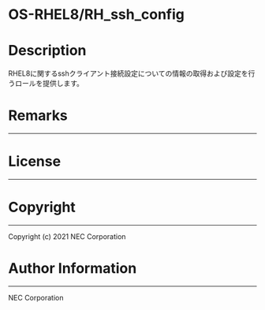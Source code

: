OS-RHEL8/RH_ssh_config
=======================================================
# Description
RHEL8に関するsshクライアント接続設定についての情報の取得および設定を行うロールを提供します。

# Remarks
-------

# License
-------

# Copyright
---------
Copyright (c) 2021 NEC Corporation

# Author Information
------------------
NEC Corporation
